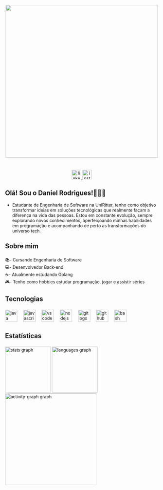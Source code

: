<div align="center">
 <img src="https://user-images.githubusercontent.com/74038190/225813708-98b745f2-7d22-48cf-9150-083f1b00d6c9.gif" width="500">
<br><br>
</div>

###

<div align="center">
  <a href="https://www.linkedin.com/in/danrodsg/" target="_blank">
    <img src="https://img.shields.io/static/v1?message=LinkedIn&logo=linkedin&label=&color=0077B5&logoColor=white&labelColor=&style=for-the-badge" height="31" alt="linkedin logo"  />
  </a>
  <a href="https://www.instagram.com/danrodsg/" target="_blank">
    <img src="https://img.shields.io/static/v1?message=Instagram&logo=instagram&label=&color=E4405F&logoColor=white&labelColor=&style=for-the-badge" height="31" alt="instagram logo"  />
  </a>

</div>

###

###


##  Olá! Sou o Daniel Rodrigues!🙋🏻‍♂️
 - Estudante de Engenharia de Software na UniRitter, tenho como objetivo transformar ideias em soluções tecnológicas que realmente façam a diferença na vida das pessoas.
 Estou em constante evolução, sempre explorando novos conhecimentos, aperfeiçoando minhas habilidades em programação e acompanhando de perto as transformações do universo tech.
  
<h2 align="left">Sobre mim</h2>


###


<p align="left">📚- Cursando Engenharia de Software<br>💻- Desenvolvedor Back-end<br>☕- Atualmente estudando Golang<br>🎮- Tenho como hobbies estudar programação, jogar e assistir séries

###

<h2 align="left">Tecnologias</h2>


###


<div align="left">
  <img src="https://cdn.jsdelivr.net/gh/devicons/devicon/icons/java/java-plain.svg" height="40" alt="java logo"  />
  <img width="12" />
  <img src="https://cdn.jsdelivr.net/gh/devicons/devicon/icons/javascript/javascript-plain.svg" height="40" alt="javascript logo"  />
  <img width="12" />
  <img src="https://cdn.jsdelivr.net/gh/devicons/devicon/icons/vscode/vscode-original.svg" height="40" alt="vscode logo"  />
  <img width="12" />
  <img src="https://cdn.jsdelivr.net/gh/devicons/devicon/icons/nodejs/nodejs-original.svg" height="40" alt="nodejs logo"  />
  <img width="12" />
  <img src="https://cdn.jsdelivr.net/gh/devicons/devicon/icons/git/git-original.svg" height="40" alt="git logo"  />
  <img width="12" />
  <img src="https://cdn.jsdelivr.net/gh/devicons/devicon/icons/github/github-original.svg" height="40" alt="github logo"  />
  <img width="12" />
  <img src="https://cdn.jsdelivr.net/gh/devicons/devicon/icons/bash/bash-original.svg" height="40" alt="bash logo"  />
  
</div>



<h2 align="left">Estatísticas</h2>


###


<div align="left">
  <img src="https://github-readme-stats.vercel.app/api?username=danrodsg&hide_title=false&hide_rank=false&show_icons=true&include_all_commits=true&count_private=true&disable_animations=false&theme=tokyonight&locale=pt-br&hide_border=true&order=1" height="150" alt="stats graph"  />
  <img src="https://github-readme-stats.vercel.app/api/top-langs?username=danrodsg&locale=pt-br&hide_title=false&layout=compact&card_width=320&langs_count=5&theme=tokyonight&hide_border=true&order=2" height="150" alt="languages graph"  />
  <img src="https://github-readme-activity-graph.vercel.app/graph?username=danrodsg&radius=16&theme=tokyo-night&area=true&order=5&hide_border=true&hide_title=false" height="300" alt="activity-graph graph"  />
</div>


###


